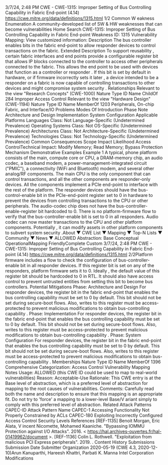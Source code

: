 3/7/24, 2:48 PM CWE - CWE-1315: Improper Setting of Bus Controlling Capability in Fabric End-point (4.14)
https://cwe.mitre.org/data/deﬁnitions/1315.html 1/2
Common W eakness Enumeration
A community-developed list of SW & HW weaknesses that can become
vulnerabilities
Home Search
CWE-1315: Improper Setting of Bus Controlling Capability in Fabric End-point
Weakness ID: 1315
Vulnerability Mapping: 
View customized information:
 Description
The bus controller enables bits in the fabric end-point to allow responder devices to control transactions on the fabric.
 Extended Description
To support reusability , certain fabric interfaces and end points provide a configurable register bit that allows IP blocks connected to the
controller to access other peripherals connected to the fabric. This allows the end point to be used with devices that function as a
controller or responder . If this bit is set by default in hardware, or if firmware incorrectly sets it later , a device intended to be a
responder on a fabric is now capable of controlling transactions to other devices and might compromise system security .
 Relationships
 Relevant to the view "Research Concepts" (CWE-1000)
Nature Type ID Name
ChildOf 284 Improper Access Control
 Relevant to the view "Hardware Design" (CWE-1194)
Nature Type ID Name
MemberOf 1203 Peripherals, On-chip Fabric, and Interface/IO Problems
 Modes Of Introduction
Phase Note
Architecture and Design
Implementation
System Configuration
 Applicable Platforms
Languages
Class: Not Language-Specific (Undetermined Prevalence)
Operating Systems
Class: Not OS-Specific (Undetermined Prevalence)
Architectures
Class: Not Architecture-Specific (Undetermined Prevalence)
Technologies
Class: Not Technology-Specific (Undetermined Prevalence)
 Common Consequences
Scope Impact Likelihood
Access ControlTechnical Impact: Modify Memory; Read Memory; Bypass Protection Mechanism
 Demonstrative Examples
Example 1
A typical, phone platform consists of the main, compute core or CPU, a DRAM-memory chip, an audio codec, a baseband modem, a
power-management-integrated circuit ("PMIC"), a connectivity (WiFi and Bluetooth) modem, and several other analog/RF
components. The main CPU is the only component that can control transactions, and all the other components are responder-only
devices. All the components implement a PCIe end-point to interface with the rest of the platform. The responder devices should have
the bus-control-enable bit in the PCIe-end-point register set to 0 in hardware to prevent the devices from controlling transactions to
the CPU or other peripherals.
The audio-codec chip does not have the bus-controller-enable-register bit hardcoded to 0. There is no platform-firmware flow to verify
that the bus-controller-enable bit is set to 0 in all responders.
Audio codec can now master transactions to the CPU and other platform components. Potentially , it can modify assets in other
platform components to subvert system security .About ▼ CWE List ▼ Mapping ▼ Top-N Lists ▼ Community ▼ News ▼
ALLOWED
Abstraction: Base
Conceptual OperationalMapping
FriendlyComplete Custom
3/7/24, 2:48 PM CWE - CWE-1315: Improper Setting of Bus Controlling Capability in Fabric End-point (4.14)
https://cwe.mitre.org/data/deﬁnitions/1315.html 2/2Platform firmware includes a flow to check the configuration of bus-controller-enable bit in all responder devices. If this register bit is
set on any of the responders, platform firmware sets it to 0. Ideally , the default value of this register bit should be hardcoded to 0 in
RTL. It should also have access control to prevent untrusted entities from setting this bit to become bus controllers.
 Potential Mitigations
Phase: Architecture and Design
For responder devices, the register bit in the fabric end-point that enables the bus controlling capability must be set to 0 by
default. This bit should not be set during secure-boot flows. Also, writes to this register must be access-protected to prevent
malicious modifications to obtain bus-controlling capability .
Phase: Implementation
For responder devices, the register bit in the fabric end-point that enables the bus controlling capability must be set to 0 by
default. This bit should not be set during secure-boot flows. Also, writes to this register must be access-protected to prevent
malicious modifications to obtain bus-controlling capability .
Phase: System Configuration
For responder devices, the register bit in the fabric end-point that enables the bus controlling capability must be set to 0 by
default. This bit should not be set during secure-boot flows. Also, writes to this register must be access-protected to prevent
malicious modifications to obtain bus-controlling capability .
 Memberships
Nature Type ID Name
MemberOf 1396 Comprehensive Categorization: Access Control
 Vulnerability Mapping Notes
Usage: ALLOWED (this CWE ID could be used to map to real-world vulnerabilities)
Reason: Acceptable-Use
Rationale:
This CWE entry is at the Base level of abstraction, which is a preferred level of abstraction for mapping to the root causes of
vulnerabilities.
Comments:
Carefully read both the name and description to ensure that this mapping is an appropriate fit. Do not try to 'force' a mapping to a
lower-level Base/V ariant simply to comply with this preferred level of abstraction.
 Related Attack Patterns
CAPEC-ID Attack Pattern Name
CAPEC-1 Accessing Functionality Not Properly Constrained by ACLs
CAPEC-180 Exploiting Incorrectly Configured Access Control Security Levels
 References
[REF-1135] Benoit Morgan, Eric Alata, V incent Nicomette, Mohamed Kaaniche. "Bypassing IOMMU Protection against I/O
Attacks". 2016. < https://hal.archives-ouvertes.fr/hal-01419962/document >.
[REF-1136] Colin L. Rothwell. "Exploitation from malicious PCI Express peripherals". 2019.
.
 Content History
 Submissions
Submission Date Submitter Organization
2020-05-19
(CWE 4.3, 2020-12-10)Arun Kanuparthi, Hareesh Khattri, Parbati K. Manna Intel Corporation
 Modifications
